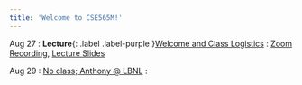 ```yaml
---
title: 'Welcome to CSE565M!'
---
```


Aug 27
: **Lecture**{: .label .label-purple }[Welcome and Class Logistics](#)
  : [Zoom Recording](https://wustl.zoom.us/rec/share/iMvoyfFxh81HtjSwCHLpOhJfhy9r6T9YyHtKboGZXFO3ZxTfq8mIOhRog4x2-1mw.uFEf7R015gVzADD7), [Lecture Slides](../assets/2024_08_27-cse565m_lec01.pdf)

Aug 29
: [No class; Anthony @ LBNL](https://sites.google.com/view/arch-design-ecosystems/home)
  : []()


